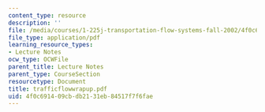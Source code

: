 ```yaml
---
content_type: resource
description: ''
file: /media/courses/1-225j-transportation-flow-systems-fall-2002/4f0c691409cbdb2131eb84517f7f6fae_trafficflowwrapup.pdf
file_type: application/pdf
learning_resource_types:
- Lecture Notes
ocw_type: OCWFile
parent_title: Lecture Notes
parent_type: CourseSection
resourcetype: Document
title: trafficflowwrapup.pdf
uid: 4f0c6914-09cb-db21-31eb-84517f7f6fae
---
```

